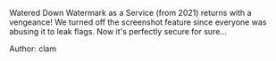 Watered Down Watermark as a Service (from 2021) returns with a vengeance! We turned off the screenshot feature since everyone was abusing it to leak flags. Now it's perfectly secure for sure...

Author: clam
